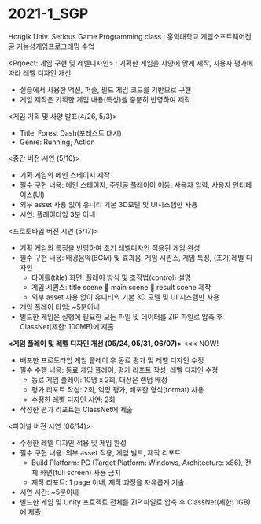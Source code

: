 # 2021-1_SGP
Hongik Univ. Serious Game Programming class
: 홍익대학교 게임소프트웨어전공 기능성게임프로그래밍 수업

<Prjoect: 게임 구현 및 레벨디자인>
: 기획한 게임을 사양에 맞게 제작, 사용자 평가에 따라 레벨 디자인 개선

- 실습에서 사용한 액션, 퍼즐, 필드 게임 코드를 기반으로 구현
- 게임 제작은 기획한 게임 내용(특성)을 충분히 반영하여 제작

<게임 기획 및 사양 발표(4/26, 5/3)>
- Title: Forest Dash(포레스트 대시)
- Genre: Running, Action

<중간 버전 시연 (5/10)>
- 기획 게임의 메인 스테이지 제작
- 필수 구현 내용: 메인 스테이지, 주인공 플레이어 이동, 사용자 입력, 사용자 인터페이스(UI)
- 외부 asset 사용 없이 유니티 기본 3D모델 및 UI시스템만 사용
- 시연: 플레이타임 3분 이내

<프로토타입 버전 시연 (5/17)>
- 기획 게임의 특징을 반영하여 초기 레벨디자인 적용된 게임 완성
- 필수 구현 내용: 배경음악(BGM) 및 효과음, 게임 시퀀스, 게임 특징, (초기)레벨 디자인
  - 타이틀(title) 화면: 플레이 방식 및 조작법(control) 설명
  - 게임 시퀀스: title scene  main scene  result scene 제작
  - 외부 asset 사용 없이 유니티의 기본 3D 모델 및 UI 시스템만 사용
- 게임 플레이 타임: ~5분이내
- 빌드한 게임은 실행에 필요한 모든 파일 및 데이터를 ZIP 파일로 압축 후 ClassNet(제한: 100MB)에 제출

**<게임 플레이 및 레벨 디자인 개선 (05/24, 05/31, 06/07)>** <<< NOW!
- 배포한 프로토타입 게임 플레이 후 동료 평가 및 레벨 디자인 수정
- 필수 수행 내용: 동료 게임 플레이, 평가 리포트 작성, 레벨 디자인 수정
  - 동료 게임 플레이: 10명 x 2회, 대상은 랜덤 배정
  - 평가 리포트 작성: 2회, 익명 평가, 배포한 형식(format) 사용
  - 수정한 레벨 디자인 시연: 2회
- 작성한 평가 리포트는 ClassNet에 제출

<파이널 버전 시연 (06/14)>
- 수정한 레벨 디자인 적용 및 게임 완성
- 필수 구현 내용: 외부 asset 적용, 게임 빌드, 제작 리포트
  - Build Platform: PC (Target Platform: Windows, Architecture: x86), 전체 화면(full screen) 사용 금지
  - 제작 리포트: 1 page 이내, 제작 과정을 자유롭게 기술
- 시연 시간: ~5분이내
- 빌드한 게임 및 Unity 프로젝트 전체를 ZIP 파일로 압축 후 ClassNet(제한: 1GB)에 제츌
